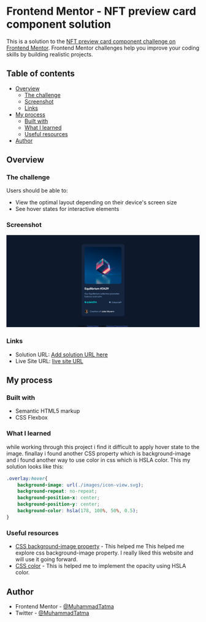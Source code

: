 # Frontend Mentor - NFT preview card component solution

This is a solution to the [NFT preview card component challenge on Frontend Mentor](https://www.frontendmentor.io/challenges/nft-preview-card-component-SbdUL_w0U). Frontend Mentor challenges help you improve your coding skills by building realistic projects. 

## Table of contents

- [Overview](#overview)
  - [The challenge](#the-challenge)
  - [Screenshot](#screenshot)
  - [Links](#links)
- [My process](#my-process)
  - [Built with](#built-with)
  - [What I learned](#what-i-learned)  
  - [Useful resources](#useful-resources)
- [Author](#author)

## Overview

### The challenge

Users should be able to:

- View the optimal layout depending on their device's screen size
- See hover states for interactive elements

### Screenshot

![](./images/Screenshot.png)

### Links

- Solution URL: [Add solution URL here](https://your-solution-url.com)
- Live Site URL: [live site URL](https://muhammadtatma.github.io/nft-preview-card/)

## My process

### Built with

- Semantic HTML5 markup
- CSS Flexbox

### What I learned

while working through this project i find it difficult to apply hover state to the image. finallay i found another CSS property which is  background-image and i found another way to use color in css which is HSLA color.
This my solution looks like this:

```css
.overlay:hover{    
    background-image: url(./images/icon-view.svg);
    background-repeat: no-repeat;
    background-position-x: center;
    background-position-y: center;
    background-color: hsla(178, 100%, 50%, 0.5);    
}
```

### Useful resources

- [CSS background-image property](https://www.w3schools.com/cssref/pr_background-image.asp) - This helped me This helped me explore css background-image property. I really liked this website and will use it going forward.
- [CSS color](https://www.w3schools.com/css/css3_colors.asp) - This is helped me to implement the opacity using HSLA color.


## Author

- Frontend Mentor - [@MuhammadTatma](https://www.frontendmentor.io/profile/MuhammadTatma)
- Twitter - [@MuhammadTatma](https://twitter.com/MuhammadTatma)


